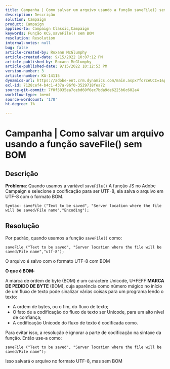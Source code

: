```yaml
---
title: Campanha | Como salvar um arquivo usando a função saveFile() sem BOM
description: Descrição
solution: Campaign
product: Campaign
applies-to: Campaign Classic,Campaign
keywords: Função KCS,saveFile() sem BOM
resolution: Resolution
internal-notes: null
bug: false
article-created-by: Roxann McGlumphy
article-created-date: 9/15/2022 10:07:12 PM
article-published-by: Roxann McGlumphy
article-published-date: 9/15/2022 10:12:53 PM
version-number: 3
article-number: KA-14115
dynamics-url: https://adobe-ent.crm.dynamics.com/main.aspx?forceUCI=1&pagetype=entityrecord&etn=knowledgearticle&id=5605e9bc-4235-ed11-9db1-00224808679b
exl-id: 7128cef4-b4c1-437a-96f0-3529718fea72
source-git-commit: 7f0f5035ea7cebd60f6ec7bda9de6225b6c602a4
workflow-type: tm+mt
source-wordcount: '178'
ht-degree: 1%

---
```


# Campanha | Como salvar um arquivo usando a função saveFile() sem BOM

## Descrição


<b>Problema</b>: Quando usamos a variável `saveFile()` A função JS no Adobe Campaign e selecione a codificação para ser UTF-8, ela salva o arquivo em UTF-8 com o formato BOM.


```
Syntax: saveFile ("Text to be saved", "Server location where the file will be saved/File name","Encoding");
```



## Resolução


Por padrão, quando usamos a função `saveFile()` como:


```
saveFile ("Text to be saved", "Server location where the file will be saved/File name","utf-8");
```


O arquivo é salvo com o formato UTF-8 com BOM

<b>O que é BOM: </b>

A marca de ordem de byte (BOM) é um caractere Unicode, U+FEFF <b>MARCA DE PEDIDO DE BYTE</b> (BOM), cuja aparência como número mágico no início de um fluxo de texto pode sinalizar várias coisas para um programa lendo o texto:

- A ordem de bytes, ou o fim, do fluxo de texto;
- O fato de a codificação do fluxo de texto ser Unicode, para um alto nível de confiança;
- A codificação Unicode do fluxo de texto é codificada como.


Para evitar isso, a resolução é ignorar a parte de codificação na sintaxe da função. Então use-a como:


```
saveFile ("Text to be saved", "Server location where the file will be saved/File name");
```


Isso salvará o arquivo no formato UTF-8, mas sem BOM
